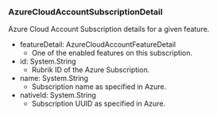 ### AzureCloudAccountSubscriptionDetail
Azure Cloud Account Subscription details for a given feature.

- featureDetail: AzureCloudAccountFeatureDetail
  - One of the enabled features on this subscription.
- id: System.String
  - Rubrik ID of the Azure Subscription.
- name: System.String
  - Subscription name as specified in Azure.
- nativeId: System.String
  - Subscription UUID as specified in Azure.
